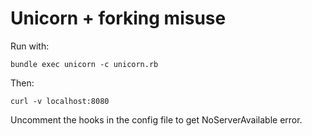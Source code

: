 # Unicorn + forking misuse

Run with:

    bundle exec unicorn -c unicorn.rb

Then:

    curl -v localhost:8080

Uncomment the hooks in the config file to get NoServerAvailable error.
